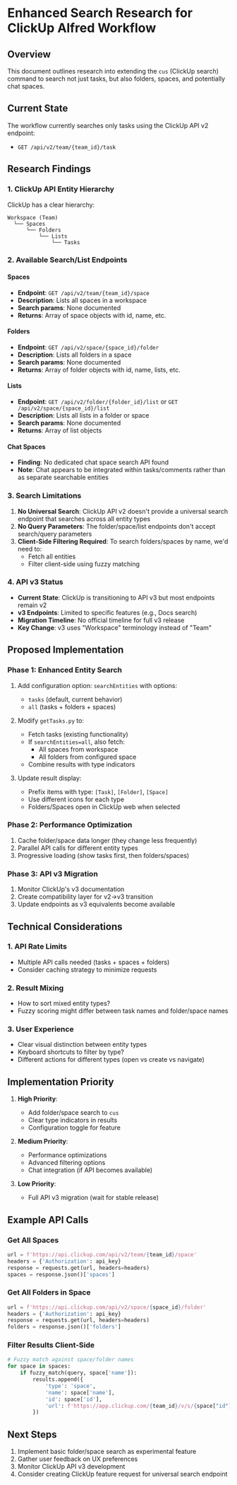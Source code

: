 # Enhanced Search Research for ClickUp Alfred Workflow

## Overview

This document outlines research into extending the `cus` (ClickUp search) command to search not just tasks, but also folders, spaces, and potentially chat spaces.

## Current State

The workflow currently searches only tasks using the ClickUp API v2 endpoint:
- `GET /api/v2/team/{team_id}/task`

## Research Findings

### 1. ClickUp API Entity Hierarchy

ClickUp has a clear hierarchy:
```
Workspace (Team)
  └── Spaces
      └── Folders
          └── Lists
              └── Tasks
```

### 2. Available Search/List Endpoints

#### Spaces
- **Endpoint**: `GET /api/v2/team/{team_id}/space`
- **Description**: Lists all spaces in a workspace
- **Search params**: None documented
- **Returns**: Array of space objects with id, name, etc.

#### Folders
- **Endpoint**: `GET /api/v2/space/{space_id}/folder`
- **Description**: Lists all folders in a space
- **Search params**: None documented
- **Returns**: Array of folder objects with id, name, lists, etc.

#### Lists
- **Endpoint**: `GET /api/v2/folder/{folder_id}/list` or `GET /api/v2/space/{space_id}/list`
- **Description**: Lists all lists in a folder or space
- **Search params**: None documented
- **Returns**: Array of list objects

#### Chat Spaces
- **Finding**: No dedicated chat space search API found
- **Note**: Chat appears to be integrated within tasks/comments rather than as separate searchable entities

### 3. Search Limitations

1. **No Universal Search**: ClickUp API v2 doesn't provide a universal search endpoint that searches across all entity types
2. **No Query Parameters**: The folder/space/list endpoints don't accept search/query parameters
3. **Client-Side Filtering Required**: To search folders/spaces by name, we'd need to:
   - Fetch all entities
   - Filter client-side using fuzzy matching

### 4. API v3 Status

- **Current State**: ClickUp is transitioning to API v3 but most endpoints remain v2
- **v3 Endpoints**: Limited to specific features (e.g., Docs search)
- **Migration Timeline**: No official timeline for full v3 release
- **Key Change**: v3 uses "Workspace" terminology instead of "Team"

## Proposed Implementation

### Phase 1: Enhanced Entity Search
1. Add configuration option: `searchEntities` with options:
   - `tasks` (default, current behavior)
   - `all` (tasks + folders + spaces)
   
2. Modify `getTasks.py` to:
   - Fetch tasks (existing functionality)
   - If `searchEntities=all`, also fetch:
     - All spaces from workspace
     - All folders from configured space
   - Combine results with type indicators

3. Update result display:
   - Prefix items with type: `[Task]`, `[Folder]`, `[Space]`
   - Use different icons for each type
   - Folders/Spaces open in ClickUp web when selected

### Phase 2: Performance Optimization
1. Cache folder/space data longer (they change less frequently)
2. Parallel API calls for different entity types
3. Progressive loading (show tasks first, then folders/spaces)

### Phase 3: API v3 Migration
1. Monitor ClickUp's v3 documentation
2. Create compatibility layer for v2→v3 transition
3. Update endpoints as v3 equivalents become available

## Technical Considerations

### 1. API Rate Limits
- Multiple API calls needed (tasks + spaces + folders)
- Consider caching strategy to minimize requests

### 2. Result Mixing
- How to sort mixed entity types?
- Fuzzy scoring might differ between task names and folder/space names

### 3. User Experience
- Clear visual distinction between entity types
- Keyboard shortcuts to filter by type?
- Different actions for different types (open vs create vs navigate)

## Implementation Priority

1. **High Priority**:
   - Add folder/space search to `cus`
   - Clear type indicators in results
   - Configuration toggle for feature

2. **Medium Priority**:
   - Performance optimizations
   - Advanced filtering options
   - Chat integration (if API becomes available)

3. **Low Priority**:
   - Full API v3 migration (wait for stable release)

## Example API Calls

### Get All Spaces
```python
url = f'https://api.clickup.com/api/v2/team/{team_id}/space'
headers = {'Authorization': api_key}
response = requests.get(url, headers=headers)
spaces = response.json()['spaces']
```

### Get All Folders in Space
```python
url = f'https://api.clickup.com/api/v2/space/{space_id}/folder'
headers = {'Authorization': api_key}
response = requests.get(url, headers=headers)
folders = response.json()['folders']
```

### Filter Results Client-Side
```python
# Fuzzy match against space/folder names
for space in spaces:
    if fuzzy_match(query, space['name']):
        results.append({
            'type': 'space',
            'name': space['name'],
            'id': space['id'],
            'url': f'https://app.clickup.com/{team_id}/v/s/{space["id"]}'
        })
```

## Next Steps

1. Implement basic folder/space search as experimental feature
2. Gather user feedback on UX preferences
3. Monitor ClickUp API v3 development
4. Consider creating ClickUp feature request for universal search endpoint
